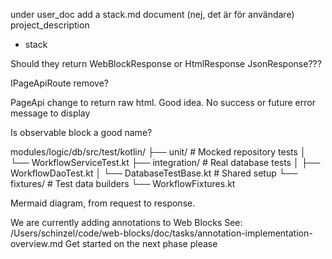 

under user_doc add a stack.md document (nej, det är för användare)
project_description
- stack


Should they return WebBlockResponse or HtmlResponse JsonResponse???


IPageApiRoute remove?

PageApi change to return raw html. Good idea. No success
or future error message to display

Is observable block a good name?

modules/logic/db/src/test/kotlin/
├── unit/                    # Mocked repository tests
│   └── WorkflowServiceTest.kt
├── integration/             # Real database tests
│   ├── WorkflowDaoTest.kt
│   └── DatabaseTestBase.kt  # Shared setup
└── fixtures/                # Test data builders
└── WorkflowFixtures.kt

Mermaid diagram, from request to response.

We are currently adding annotations to Web Blocks
See: /Users/schinzel/code/web-blocks/doc/tasks/annotation-implementation-overview.md
Get started on the next phase please

